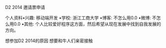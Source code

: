 D2 2014 邀请票申请


个人资料•兴趣: 移动端开发
•学校: 浙江工商大学
•博客: 不怎么用0.0
•微博: 不怎么用0.0
•其他: 个人比较爱好程序这方面，然后希望从现在发展中找到自我发展的方向。



想参加D2 2014的原因
想要和牛人们亲密接触
